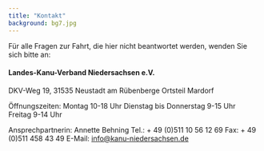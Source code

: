 ```yaml
---
title: "Kontakt"
background: bg7.jpg
---
```


Für alle Fragen zur Fahrt, die hier nicht beantwortet werden, wenden Sie sich bitte an: 

#### Landes-Kanu-Verband Niedersachsen e.V.
DKV-Weg 19,
31535 Neustadt am Rübenberge
Ortsteil Mardorf 

Öffnungszeiten:
Montag 10-18 Uhr   Dienstag bis Donnerstag 9-15 Uhr  
Freitag 9-14 Uhr

 

Ansprechpartnerin:
Annette Behning
Tel.: + 49 (0)511 10 56 12 69
Fax: + 49 (0)511 458 43 49
E-Mail: info@kanu-niedersachsen.de

 
